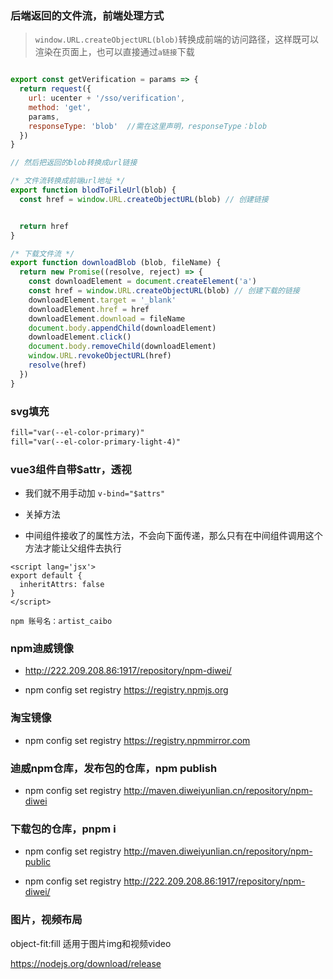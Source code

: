 ### 后端返回的文件流，前端处理方式

> `window.URL.createObjectURL(blob)`转换成前端的访问路径，这样既可以渲染在页面上，也可以直接通过`a链接`下载
```js

export const getVerification = params => {
  return request({
    url: ucenter + '/sso/verification',
    method: 'get',
    params,
    responseType: 'blob'  //需在这里声明，responseType：blob
  })
}

// 然后把返回的blob转换成url链接

/* 文件流转换成前端url地址 */
export function blodToFileUrl(blob) {
  const href = window.URL.createObjectURL(blob) // 创建链接


  return href
}

/* 下载文件流 */
export function downloadBlob (blob, fileName) {
  return new Promise((resolve, reject) => {
    const downloadElement = document.createElement('a')
    const href = window.URL.createObjectURL(blob) // 创建下载的链接
    downloadElement.target = '_blank'
    downloadElement.href = href
    downloadElement.download = fileName
    document.body.appendChild(downloadElement)
    downloadElement.click()
    document.body.removeChild(downloadElement)
    window.URL.revokeObjectURL(href)
    resolve(href)
  })
}
```


### svg填充

```svg
fill="var(--el-color-primary)"
fill="var(--el-color-primary-light-4)"
```


### vue3组件自带$attr，透视
- 我们就不用手动加 `v-bind="$attrs"`
  
- 关掉方法
- 中间组件接收了的属性方法，不会向下面传递，那么只有在中间组件调用这个方法才能让父组件去执行
  
  
```vue
<script lang='jsx'>
export default {
  inheritAttrs: false
}
</script>
```

`npm 账号名：artist_caibo`

### npm迪威镜像
- http://222.209.208.86:1917/repository/npm-diwei/


- npm config set registry https://registry.npmjs.org

### 淘宝镜像

- npm config set registry https://registry.npmmirror.com



### 迪威npm仓库，发布包的仓库，npm publish
- npm config set registry http://maven.diweiyunlian.cn/repository/npm-diwei
### 下载包的仓库，pnpm i
- npm config set registry http://maven.diweiyunlian.cn/repository/npm-public



- npm config set registry http://222.209.208.86:1917/repository/npm-diwei/


### 图片，视频布局

object-fit:fill 适用于图片img和视频video

https://nodejs.org/download/release